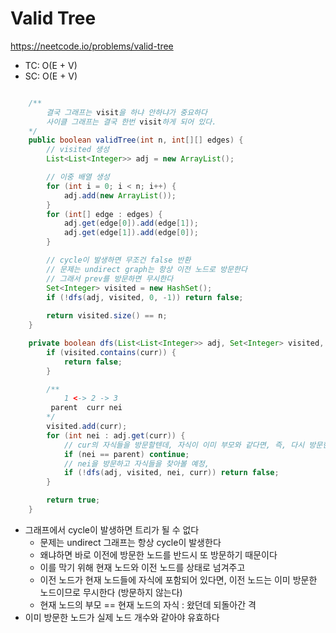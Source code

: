 # Valid Tree

https://neetcode.io/problems/valid-tree

- TC: O(E + V)
- SC: O(E + V)

```java

    /**
        결국 그래프는 visit을 하냐 안하냐가 중요하다
        사이클 그래프는 결국 한번 visit하게 되어 있다.
    */
    public boolean validTree(int n, int[][] edges) {
        // visited 생성
        List<List<Integer>> adj = new ArrayList();

        // 이중 배열 생성
        for (int i = 0; i < n; i++) {
            adj.add(new ArrayList());
        }
        for (int[] edge : edges) {
            adj.get(edge[0]).add(edge[1]);
            adj.get(edge[1]).add(edge[0]);
        }

        // cycle이 발생하면 무조건 false 반환
        // 문제는 undirect graph는 항상 이전 노드로 방문한다
        // 그래서 prev를 방문하면 무시한다
        Set<Integer> visited = new HashSet();
        if (!dfs(adj, visited, 0, -1)) return false;
        
        return visited.size() == n;
    }

    private boolean dfs(List<List<Integer>> adj, Set<Integer> visited, int curr, int parent) {
        if (visited.contains(curr)) {
            return false;
        }

        /**
            1 <-> 2 -> 3
         parent  curr nei 
        */
        visited.add(curr);
        for (int nei : adj.get(curr)) {
            // cur의 자식들을 방문할텐데, 자식이 이미 부모와 같다면, 즉, 다시 방문한 곳으로 돌아간다면 무시한다
            if (nei == parent) continue;
            // nei을 방문하고 자식들을 찾아볼 예정, 
            if (!dfs(adj, visited, nei, curr)) return false;
        }

        return true;
    }

```
- 그래프에서 cycle이 발생하면 트리가 될 수 없다
    - 문제는 undirect 그래프는 항상 cycle이 발생한다
    - 왜냐하면 바로 이전에 방문한 노드를 반드시 또 방문하기 때문이다
    - 이를 막기 위해 현재 노드와 이전 노드를 상태로 넘겨주고
    - 이전 노드가 현재 노드들에 자식에 포함되어 있다면, 이전 노드는 이미 방문한 노드이므로 무시한다 (방문하지 않는다)
    - 현재 노드의 부모 == 현재 노드의 자식 : 왔던데 되돌아간 격
- 이미 방문한 노드가 실제 노드 개수와 같아야 유효하다
